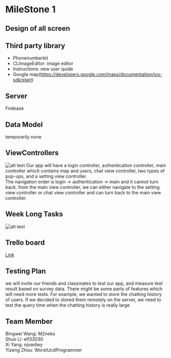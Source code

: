 # MileStone 1

## Design of all screen

## Third party library
* Phonenumberkit
* CLImageEditor: image editor 
* Instructions: new user quide
* Google map(https://developers.google.com/maps/documentation/ios-sdk/start)
## Server
Firebase
## Data Model
temporarily none
## ViewControllers
![alt text](https://github.com/ECS189E/CNISDDD-Project/blob/main/189E%20project.png)
Our app will have a login controller, authentication controller, main controller which contains map and users, chat view controller, two types of pop-ups, and a setting view controller.  
The navigation order is login -> authentication -> main and it cannot turn back. from the main view controller, we can either navigate to the setting view controller or chat view controller and can turn back to the main view controller.
## Week Long Tasks
![alt text](https://github.com/ECS189E/CNISDDD-Project/blob/main/Timeline.png) 
## Trello board
[Link](https://trello.com/b/SXMWxtby/design)
## Testing Plan
we will invite our friends and classmates to test our app, and measure test result based on survey data. There might be some parts of features which will need more tests. For example, we wanted to store the chatting history of users. If we decided to stored them remotely on the server, we need to test the query time when the chatting history is really large

## Team Member
Bingwei Wang: M2neko  
Shuo Li: elf33030  
Xi Yang: njswdwy  
Yizeng Zhou: WorstUcdProgrammer
